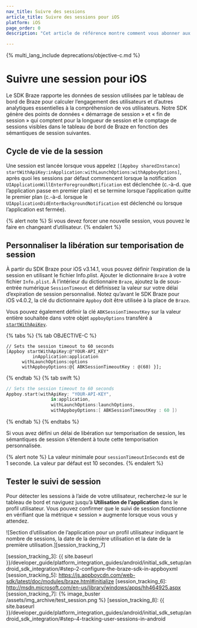 ```yaml
---
nav_title: Suivre des sessions
article_title: Suivre des sessions pour iOS
platform: iOS
page_order: 0
description: "Cet article de référence montre comment vous abonner aux mises à jour de session pour votre application iOS."

---
```


{% multi_lang_include deprecations/objective-c.md %}

# Suivre une session pour iOS

Le SDK Braze rapporte les données de session utilisées par le tableau de bord de Braze pour calculer l’engagement des utilisateurs et d’autres analytiques essentielles à la compréhension de vos utilisateurs. Notre SDK génère des points de données « démarrage de session » et « fin de session » qui comptent pour la longueur de session et le comptage de sessions visibles dans le tableau de bord de Braze en fonction des sémantiques de session suivantes.

## Cycle de vie de la session

Une session est lancée lorsque vous appelez `[[Appboy sharedInstance]` `startWithApiKey:inApplication:withLaunchOptions:withAppboyOptions]`, après quoi les sessions par défaut commencent lorsque la notification `UIApplicationWillEnterForegroundNotification` est déclenchée (c.-à-d. que l’application passe en premier plan) et se termine lorsque l’application quitte le premier plan (c.-à-d. lorsque le `UIApplicationDidEnterBackgroundNotification` est déclenché ou lorsque l’application est fermée).

{% alert note %}
Si vous devez forcer une nouvelle session, vous pouvez le faire en changeant d’utilisateur.
{% endalert %}

## Personnaliser la libération sur temporisation de session

À partir du SDK Braze pour iOS v3.14.1, vous pouvez définir l’expiration de la session en utilisant le fichier Info.plist. Ajouter le dictionnaire `Braze` à votre fichier `Info.plist`. À l’intérieur du dictionnaire `Braze`, ajoutez la de sous-entrée numérique `SessionTimeout` et définissez la valeur sur votre délai d’expiration de session personnalisé. Notez qu’avant le SDK Braze pour iOS v4.0.2, la clé du dictionnaire `Appboy` doit être utilisée à la place de `Braze`.

Vous pouvez également définir la clé `ABKSessionTimeoutKey` sur la valeur entière souhaitée dans votre objet `appboyOptions` transféré à [`startWithApiKey`][session_tracking_1].

{% tabs %}
{% tab OBJECTIVE-C %}

```objc
// Sets the session timeout to 60 seconds
[Appboy startWithApiKey:@"YOUR-API_KEY"
          inApplication:application
      withLaunchOptions:options
      withAppboyOptions:@{ ABKSessionTimeoutKey : @(60) }];
```

{% endtab %}
{% tab swift %}

```swift
// Sets the session timeout to 60 seconds
Appboy.start(withApiKey: "YOUR-API-KEY",
                 in:application,
                 withLaunchOptions:launchOptions,
                 withAppboyOptions:[ ABKSessionTimeoutKey : 60 ])
```
{% endtab %}
{% endtabs %}

Si vous avez défini un délai de libération sur temporisation de session, les sémantiques de session s’étendent à toute cette temporisation personnalisée.

{% alert note %}
La valeur minimale pour `sessionTimeoutInSeconds` est de 1 seconde. La valeur par défaut est 10 secondes.
{% endalert %}

## Tester le suivi de session

Pour détecter les sessions à l’aide de votre utilisateur, recherchez-le sur le tableau de bord et naviguez jusqu’à **Utilisation de l’application** dans le profil utilisateur. Vous pouvez confirmer que le suivi de session fonctionne en vérifiant que la métrique « session » augmente lorsque vous vous y attendez.

![Section d’utilisation de l’application pour un profil utilisateur indiquant le nombre de sessions, la date de la dernière utilisation et la date de la première utilisation.][session_tracking_7]

[session_tracking_1]: https://appboy.github.io/appboy-ios-sdk/docs/interface_appboy.html#afd911d60dfe7e5361afbfb364f5d20f9
[session_tracking_3]: {{ site.baseurl }}/developer_guide/platform_integration_guides/android/initial_sdk_setup/android_sdk_integration/#step-2-configure-the-braze-sdk-in-appboyxml
[session_tracking_5]: https://js.appboycdn.com/web-sdk/latest/doc/modules/braze.html#initialize
[session_tracking_6]: http://msdn.microsoft.com/en-us/library/windows/apps/hh464925.aspx
[session_tracking_7]: {% image_buster /assets/img_archive/test_session.png %}
[session_tracking_8]: {{ site.baseurl }}/developer_guide/platform_integration_guides/android/initial_sdk_setup/android_sdk_integration/#step-4-tracking-user-sessions-in-android

